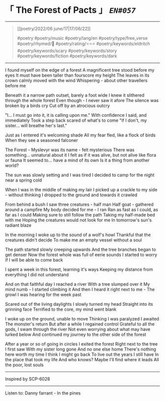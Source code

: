 # &#12300; The Forest of Pacts &#12301; *`EN#057`*

---

> [[poetry/2022/06 june/17|17/06/22]]
> 
> #poetry 
> #poetry/music 
> #poetry/lang/en 
> #poetry/type/free_verse 
> #poetry/rhymed/🔴 
> #poetry/rating/⭐⭐⭐ 
> #poetry/keywords/eldritch #poetry/keywords/scary #poetry/keywords/story #poetry/keywords/fiction #poetry/keywords/dark 

---

I found myself on the edge of a forest
A magnificent tree stood before my eyes
It must have been taller than fourscore my height
The leaves in its crown calmly moved with the wind
Whispering - about other travellers before me

Beneath it a narrow path outset, barely a foot wide
I knew it slithered through the whole forest
Even though - I never saw it afore
The silence was broken by a birds cry
Cut off by an atrocious outcry

"I... I must go into it, it is calling upon me." 
With confidence I said, and immediately
Took a step back scared of what's to come
"If I don't, my sister... will breathe her's last."

Just as I entered it's welcoming shade
All my fear fled, like a flock of birds
When they see a seasoned falconer

The Forest - Myslevyr was its name - felt mysterious
There was something... unnatural about it
I felt as if it was alive, but not alive like flora or fauna
It seemed to... have a mind of its own
Is it a thing from another world?

The sun was slowly setting and I was tired
I decided to camp for the night near a spring cold

When I was in the middle of making my lair
I picked up a crackle to my side - without thinking
I dropped to the ground and towards it crawled

From behind a bush I saw three creatures - half man
Half goat - gathered around a campfire
My body decided for me - I ran
Ran as fast as I could, as far as I could
Making sure to still follow the path
Taking my half-made bed with me
Hoping the creatures would not look for me
In tomorrow's sun's radiant blaze

In the morning I woke up to the sound of a wolf's howl
Thankful that the creatures didn't decide
To make me an empty vessel without a soul

The path started slowly creeping upwards
And the tree branches began to get denser
Now the forest whole was full of eerie sounds
I started to worry if I will be able to come back

I spent a week in this forest, learning it's ways
Keeping my distance from everything
I did not understand

And on that faithful day I reached a river
With a tree slumped over it
My mind numb - I started climbing it
And then I heard it right next to me - 
The growl I was hearing for the week past

Scared out of the living daylights
I slowly turned my head
Straight into its grinning face
Terrified to the core, my mind went blank

I woke up on the ground, unable to move
Thinking I was paralyzed I awaited
The monster's return
But after a while I regained control
Grateful to all the gods, I swam through the river
Not even worrying about what may have lurked below
And continued my journey to the other side of the forest


After a year or so of going in circles I exited the forest
Right next to the tree I first saw
With my sister long gone
And no one else home
There's nothing here worth my time
I think I might go back
To live out the years I still have
In the place that took my life
And who knows?
Maybe I'll find where it leads
All the poor, lost souls

---

 Inspired by SCP-6028

---

Listen to: Danny farrant - In the pines